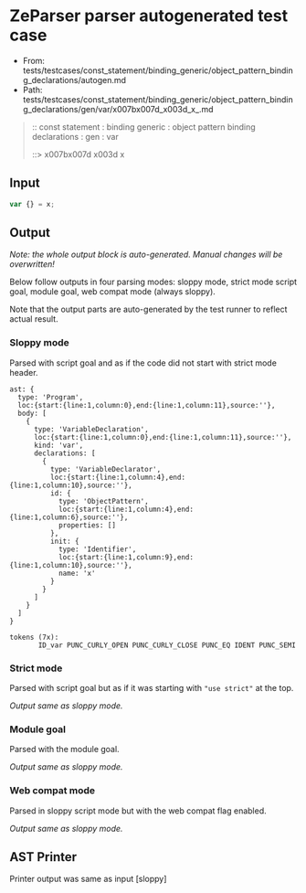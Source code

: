 # ZeParser parser autogenerated test case

- From: tests/testcases/const_statement/binding_generic/object_pattern_binding_declarations/autogen.md
- Path: tests/testcases/const_statement/binding_generic/object_pattern_binding_declarations/gen/var/x007bx007d_x003d_x_.md

> :: const statement : binding generic : object pattern binding declarations : gen : var
>
> ::> x007bx007d x003d x

## Input


`````js
var {} = x;
`````

## Output

_Note: the whole output block is auto-generated. Manual changes will be overwritten!_

Below follow outputs in four parsing modes: sloppy mode, strict mode script goal, module goal, web compat mode (always sloppy).

Note that the output parts are auto-generated by the test runner to reflect actual result.

### Sloppy mode

Parsed with script goal and as if the code did not start with strict mode header.

`````
ast: {
  type: 'Program',
  loc:{start:{line:1,column:0},end:{line:1,column:11},source:''},
  body: [
    {
      type: 'VariableDeclaration',
      loc:{start:{line:1,column:0},end:{line:1,column:11},source:''},
      kind: 'var',
      declarations: [
        {
          type: 'VariableDeclarator',
          loc:{start:{line:1,column:4},end:{line:1,column:10},source:''},
          id: {
            type: 'ObjectPattern',
            loc:{start:{line:1,column:4},end:{line:1,column:6},source:''},
            properties: []
          },
          init: {
            type: 'Identifier',
            loc:{start:{line:1,column:9},end:{line:1,column:10},source:''},
            name: 'x'
          }
        }
      ]
    }
  ]
}

tokens (7x):
       ID_var PUNC_CURLY_OPEN PUNC_CURLY_CLOSE PUNC_EQ IDENT PUNC_SEMI
`````

### Strict mode

Parsed with script goal but as if it was starting with `"use strict"` at the top.

_Output same as sloppy mode._

### Module goal

Parsed with the module goal.

_Output same as sloppy mode._

### Web compat mode

Parsed in sloppy script mode but with the web compat flag enabled.

_Output same as sloppy mode._

## AST Printer

Printer output was same as input [sloppy]